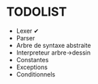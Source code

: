 # TODOLIST

  - Lexer ✔
  - Parser
  - Arbre de syntaxe abstraite
  - Interpreteur arbre->dessin
  - Constantes
  - Exceptions
  - Conditionnels
